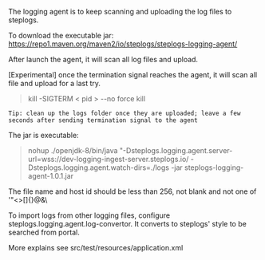 The logging agent is to keep scanning and uploading the log files to steplogs.

To download the executable jar: https://repo1.maven.org/maven2/io/steplogs/steplogs-logging-agent/

After launch the agent, it will scan all log files and upload.

[Experimental] once the termination signal reaches the agent, it will scan all file and upload for a last try. 
> kill -SIGTERM < pid >     --no force kill

`Tip: clean up the logs folder once they are uploaded; leave a few seconds after sending termination signal to the agent`

The jar is executable: 
> nohup ./openjdk-8/bin/java "-Dsteplogs.logging.agent.server-url=wss://dev-logging-ingest-server.steplogs.io/ -Dsteplogs.logging.agent.watch-dirs=./logs -jar steplogs-logging-agent-1.0.1.jar

The file name and host id should be less than 256, not blank and not one of '"<>[]{}@&\

To import logs from other logging files, configure steplogs.logging.agent.log-convertor. It converts to steplogs' style to be searched from portal.
    
More explains see src/test/resources/application.xml